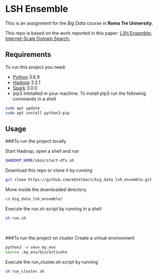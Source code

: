 # LSH Ensemble
This is an assignment for the *Big Data* course in **Roma Tre University**.

This repo is based on the work reported in this paper: [LSH Ensemble: Internet-Scale Domain Search.](http://www.vldb.org/pvldb/vol9/p1185-zhu.pdf) 

## Requirements
To run this project you need:

- [Python](https://www.python.org/downloads/release/python-369/) 3.6.9
- [Hadoop](https://hadoop.apache.org/releases.html) 3.2.1
- [Spark](https://spark.apache.org/downloads.html) 3.0.0
- pip3 intstalled in your machine. To install pip3 run the following commands in a shell
```bash
sudo apt update
sudo apt install python3-pip
```

## Usage
###To run the project locally

Start Hadoop, open a shell and run
```bash
$HADOOP_HOME/sbin/start-dfs.sh 
```

Download this repo or clone it by running
```bash
git clone https://github.com/ebtelmarz/big_data_lsh_ensemble.git
```

Move inside the downloaded directory
```bash
cd big_data_lsh_ensemble/
```

Execute the run.sh script by running in a shell
 ```bash
sh run.sh
```
&nbsp;

###To run the project on cluster
Create a virtual environment 
 ```bash
python3 -m venv my_env
source .my_env/bin/activate 
``` 
Execute the run_cluster.sh script by running
 ```bash
sh run_cluster.sh
``` 